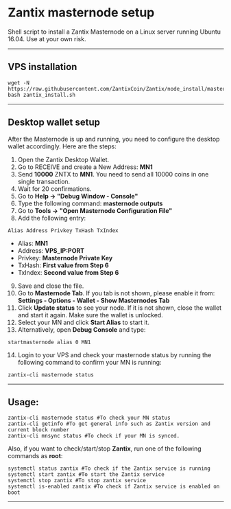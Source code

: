 # Zantix masternode setup
Shell script to install a Zantix Masternode on a Linux server running Ubuntu 16.04.
Use at your own risk.
***

## VPS installation
```
wget -N https://raw.githubusercontent.com/ZantixCoin/Zantix/node_install/master/zantix_install.sh
bash zantix_install.sh
```
***

## Desktop wallet setup

After the Masternode is up and running, you need to configure the desktop wallet accordingly. Here are the steps:
1. Open the Zantix Desktop Wallet.
2. Go to RECEIVE and create a New Address: **MN1**
3. Send **10000** ZNTX to **MN1**. You need to send all 10000 coins in one single transaction.
4. Wait for 20 confirmations.
5. Go to **Help -> "Debug Window - Console"**
6. Type the following command: **masternode outputs**
7. Go to  **Tools -> "Open Masternode Configuration File"**
8. Add the following entry:
```
Alias Address Privkey TxHash TxIndex
```
* Alias: **MN1**
* Address: **VPS_IP:PORT**
* Privkey: **Masternode Private Key**
* TxHash: **First value from Step 6**
* TxIndex:  **Second value from Step 6**
9. Save and close the file.
10. Go to **Masternode Tab**. If you tab is not shown, please enable it from: **Settings - Options - Wallet - Show Masternodes Tab**
11. Click **Update status** to see your node. If it is not shown, close the wallet and start it again. Make sure the wallet is unlocked.
12. Select your MN and click **Start Alias** to start it.
13. Alternatively, open **Debug Console** and type:
```
startmasternode alias 0 MN1
```
14. Login to your VPS and check your masternode status by running the following command to confirm your MN is running:
```
zantix-cli masternode status
```
***

## Usage:
```
zantix-cli masternode status #To check your MN status
zantix-cli getinfo #To get general info such as Zantix version and current block number
zantix-cli mnsync status #To check if your MN is synced.
```
Also, if you want to check/start/stop **Zantix**, run one of the following commands as **root**:

```
systemctl status zantix #To check if the Zantix service is running
systemctl start zantix #To start the Zantix service
systemctl stop zantix #To stop zantix service
systemctl is-enabled zantix #To check if Zantix service is enabled on boot
```
***
